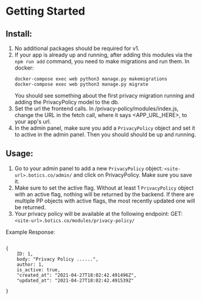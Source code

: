 # Getting Started

## Install:

1. No additional packages should be required for v1. 
2. If your app is already up and running, after adding this modules via the `npm run add` command, you need to make migrations and run them. In docker: 
	```
	docker-compose exec web python3 manage.py makemigrations
   	docker-compose exec web python3 manage.py migrate
	```
   You should see something about the first privacy migration running and adding the PrivacyPolicy model to the db.
3. Set the url the frontend calls. In /privacy-policy/modules/index.js, change the URL in the fetch call, where it says <APP_URL_HERE>, to your app's url.
4. In the admin panel, make sure you add a `PrivacyPolicy` object and set it to active in the admin panel. Then you should should be up and running.


## Usage:
1. Go to your admin panel to add a new `PrivacyPolicy` object: `<site-url>.botics.co/admin/` and click on PrivacyPolicy. Make sure you save it.
2. Make sure to set the active flag. Without at least 1 `PrivacyPolicy` object with an active flag, nothing will be returned by the backend. If there are multiple PP objects with active flags, the most recently updated one will be returned.
3. Your privacy policy will be available at the following endpoint:
GET: `<site-url>.botics.co/modules/privacy-policy/`

Example Response: 
```

{
	ID: 1,
	body: "Privacy Policy ......",
	author: 1,
	is_active: true,
	"created_at": "2021-04-27T18:02:42.491496Z",
	"updated_at": "2021-04-27T18:02:42.491539Z"

}


```
